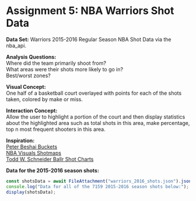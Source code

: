# Assignment 5: NBA Warriors Shot Data

**Data Set:** Warriors 2015-2016 Regular Season NBA Shot Data via the nba_api.

**Analysis Questions:**  
Where did the team primarily shoot from?  
What areas were their shots more likely to go in?  
Best/worst zones?

**Visual Concept:**  
One half of a basketball court overlayed with points for each of the shots taken, colored by make or miss.

**Interaction Concept:**  
Allow the user to highlight a portion of the court and then display statistics about the highlighted area such as total shots in this area, make percentage, top n most frequent shooters in this area.

**Inspiration:**  
[Peter Beshai Buckets](https://buckets.peterbeshai.com/app/)  
[NBA Visuals Shotmaps](https://nbavisuals.com/shotmap)  
[Todd W. Schneider Ballr Shot Charts](https://toddwschneider.com/posts/ballr-interactive-nba-shot-charts-with-r-and-shiny/)

**Data for the 2015-2016 season shots:**

```js
const shotsData = await FileAttachment("warriors_2016_shots.json").json();
console.log("Data for all of the 7159 2015-2016 season shots below:");
display(shotsData);
```
